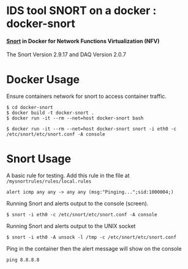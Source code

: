 # IDS tool SNORT on a docker : docker-snort

#### [Snort](https://www.snort.org/) in Docker for Network Functions Virtualization (NFV)

The Snort Version 2.9.17 and DAQ Version 2.0.7

# Docker Usage
Ensure containers network for snort to access container traffic.
```
$ cd docker-snort
$ docker build -t docker-snort .
$ docker run -it --rm --net=host docker-snort bash
```
```
$ docker run -it --rm --net=host docker-snort snort -i eth0 -c /etc/snort/etc/snort.conf -A console
```

# Snort Usage

A basic rule for testing. Add this rule in the file at `/mysnortrules/rules/local.rules`

```
alert icmp any any -> any any (msg:"Pinging...";sid:1000004;)
```

Running Snort and alerts output to the console (screen).

```
$ snort -i eth0 -c /etc/snort/etc/snort.conf -A console
```

Running Snort and alerts output to the UNIX socket

```
$ snort -i eth0 -A unsock -l /tmp -c /etc/snort/etc/snort.conf
```

Ping in the container then the alert message will show on the console

```
ping 8.8.8.8
```
